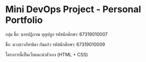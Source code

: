 # Mini DevOps Project - Personal Portfolio
กลุ่ม
ชื่อ: นายปฏิภาณ บุญปลูก
รหัสนักศึกษา: 67319010007

ชื่อ: นางสาวภัทรธิดา กันแก้ว
รหัสนักศึกษา: 67319010009

โครงการนี้เป็นเว็บแนะนำตัวเอง (HTML + CSS)
